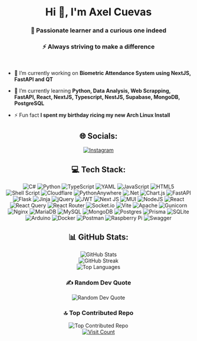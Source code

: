 
<h1 align="center">Hi 👋, I'm Axel Cuevas</h1>

<h3 align="center">🚀 Passionate learner and a curious one indeed</h3>
<h3 align="center">⚡ Always striving to make a difference</h3>
<br />

- 🔭 I’m currently working on **Biometric Attendance System using NextJS, FastAPI and QT**

- 🌱 I’m currently learning **Python, Data Analysis, Web Scrapping, FastAPI, React, NextJS, Typescript, NestJS, Supabase, MongoDB, PostgreSQL**

- ⚡ Fun fact **I spent my birthday ricing my new Arch Linux Install**


<div align="center">
    <h2>🌐 Socials:</h2>
    <a href="https://instagram.com/axel_cuevas02">
        <img src="https://img.shields.io/badge/Instagram-%23E4405F.svg?logo=Instagram&logoColor=white" alt="Instagram">
    </a>
    <h2>💻 Tech Stack:</h2>
    <img src="https://img.shields.io/badge/c%23-%23239120.svg?style=for-the-badge&logo=csharp&logoColor=white" alt="C#">
    <img src="https://img.shields.io/badge/python-3670A0?style=for-the-badge&logo=python&logoColor=ffdd54" alt="Python">
    <img src="https://img.shields.io/badge/typescript-%23007ACC.svg?style=for-the-badge&logo=typescript&logoColor=white" alt="TypeScript">
    <img src="https://img.shields.io/badge/yaml-%23ffffff.svg?style=for-the-badge&logo=yaml&logoColor=151515" alt="YAML">
    <img src="https://img.shields.io/badge/javascript-%23323330.svg?style=for-the-badge&logo=javascript&logoColor=%23F7DF1E" alt="JavaScript">
    <img src="https://img.shields.io/badge/html5-%23E34F26.svg?style=for-the-badge&logo=html5&logoColor=white" alt="HTML5">
    <img src="https://img.shields.io/badge/shell_script-%23121011.svg?style=for-the-badge&logo=gnu-bash&logoColor=white" alt="Shell Script">
    <img src="https://img.shields.io/badge/Cloudflare-F38020?style=for-the-badge&logo=Cloudflare&logoColor=white" alt="Cloudflare">
    <img src="https://img.shields.io/badge/pythonanywhere-%232F9FD7.svg?style=for-the-badge&logo=pythonanywhere&logoColor=151515" alt="PythonAnywhere">
    <img src="https://img.shields.io/badge/.NET-5C2D91?style=for-the-badge&logo=.net&logoColor=white" alt=".Net">
    <img src="https://img.shields.io/badge/chart.js-F5788D.svg?style=for-the-badge&logo=chart.js&logoColor=white" alt="Chart.js">
    <img src="https://img.shields.io/badge/FastAPI-005571?style=for-the-badge&logo=fastapi" alt="FastAPI">
    <img src="https://img.shields.io/badge/flask-%23000.svg?style=for-the-badge&logo=flask&logoColor=white" alt="Flask">
    <img src="https://img.shields.io/badge/jinja-white.svg?style=for-the-badge&logo=jinja&logoColor=black" alt="Jinja">
    <img src="https://img.shields.io/badge/jquery-%230769AD.svg?style=for-the-badge&logo=jquery&logoColor=white" alt="jQuery">
    <img src="https://img.shields.io/badge/JWT-black?style=for-the-badge&logo=JSON%20web%20tokens" alt="JWT">
    <img src="https://img.shields.io/badge/Next-black?style=for-the-badge&logo=next.js&logoColor=white" alt="Next JS">
    <img src="https://img.shields.io/badge/MUI-%230081CB.svg?style=for-the-badge&logo=mui&logoColor=white" alt="MUI">
    <img src="https://img.shields.io/badge/node.js-6DA55F?style=for-the-badge&logo=node.js&logoColor=white" alt="NodeJS">
    <img src="https://img.shields.io/badge/react-%2320232a.svg?style=for-the-badge&logo=react&logoColor=%2361DAFB" alt="React">
    <img src="https://img.shields.io/badge/-React%20Query-FF4154?style=for-the-badge&logo=react%20query&logoColor=white" alt="React Query">
    <img src="https://img.shields.io/badge/React_Router-CA4245?style=for-the-badge&logo=react-router&logoColor=white" alt="React Router">
    <img src="https://img.shields.io/badge/Socket.io-black?style=for-the-badge&logo=socket.io&badgeColor=010101" alt="Socket.io">
    <img src="https://img.shields.io/badge/vite-%23646CFF.svg?style=for-the-badge&logo=vite&logoColor=white" alt="Vite">
    <img src="https://img.shields.io/badge/apache-%23D42029.svg?style=for-the-badge&logo=apache&logoColor=white" alt="Apache">
    <img src="https://img.shields.io/badge/gunicorn-%298729.svg?style=for-the-badge&logo=gunicorn&logoColor=white" alt="Gunicorn">
    <img src="https://img.shields.io/badge/nginx-%23009639.svg?style=for-the-badge&logo=nginx&logoColor=white" alt="Nginx">
    <img src="https://img.shields.io/badge/MariaDB-003545?style=for-the-badge&logo=mariadb&logoColor=white" alt="MariaDB">
    <img src="https://img.shields.io/badge/mysql-4479A1.svg?style=for-the-badge&logo=mysql&logoColor=white" alt="MySQL">
    <img src="https://img.shields.io/badge/MongoDB-%234ea94b.svg?style=for-the-badge&logo=mongodb&logoColor=white" alt="MongoDB">
    <img src="https://img.shields.io/badge/postgres-%23316192.svg?style=for-the-badge&logo=postgresql&logoColor=white" alt="Postgres">
    <img src="https://img.shields.io/badge/Prisma-3982CE?style=for-the-badge&logo=Prisma&logoColor=white" alt="Prisma">
    <img src="https://img.shields.io/badge/sqlite-%2307405e.svg?style=for-the-badge&logo=sqlite&logoColor=white" alt="SQLite">
    <img src="https://img.shields.io/badge/-Arduino-00979D?style=for-the-badge&logo=Arduino&logoColor=white" alt="Arduino">
    <img src="https://img.shields.io/badge/docker-%230db7ed.svg?style=for-the-badge&logo=docker&logoColor=white" alt="Docker">
    <img src="https://img.shields.io/badge/Postman-FF6C37?style=for-the-badge&logo=postman&logoColor=white" alt="Postman">
    <img src="https://img.shields.io/badge/-RaspberryPi-C51A4A?style=for-the-badge&logo=Raspberry-Pi" alt="Raspberry Pi">
    <img src="https://img.shields.io/badge/-Swagger-%23Clojure?style=for-the-badge&logo=swagger&logoColor=white" alt="Swagger">
    <h2>📊 GitHub Stats:</h2>
    <img src="https://github-readme-stats.vercel.app/api?username=axl-devhub&theme=gruvbox&hide_border=false&include_all_commits=true&count_private=true" alt="GitHub Stats">
    <br/>
    <img src="https://github-readme-streak-stats.herokuapp.com/?user=axl-devhub&theme=gruvbox&hide_border=false" alt="GitHub Streak">
    <br/>
    <img src="https://github-readme-stats.vercel.app/api/top-langs/?username=axl-devhub&theme=gruvbox&hide_border=false&include_all_commits=true&count_private=true&layout=compact" alt="Top Languages">
    <h3>✍️ Random Dev Quote</h3>
    <img src="https://quotes-github-readme.vercel.app/api?type=horizontal&theme=gruvbox" alt="Random Dev Quote">
    <h3>🔝 Top Contributed Repo</h3>
    <img src="https://github-contributor-stats.vercel.app/api?username=axl-devhub&limit=5&theme=dark&combine_all_yearly_contributions=true" alt="Top Contributed Repo">
    <br/>
    <a href="https://visitcount.itsvg.in">
        <img src="https://visitcount.itsvg.in/api?id=axl-devhub&icon=0&color=2" alt="Visit Count">
    </a>
</div>
<!-- Proudly created with GPRM ( https://gprm.itsvg.in ) -->
